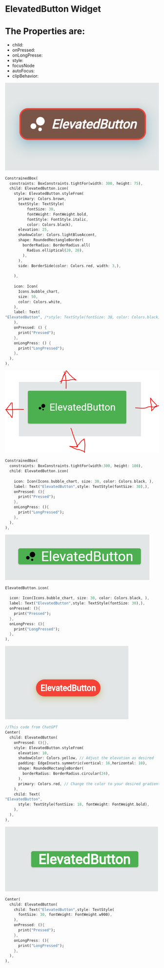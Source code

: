 # ElevatedButton Widget

# The Properties are:

- child:
- onPressed:
- onLongPresse:
- style:
- focusNode
- autoFocus:
- clipBehavior:

![Untitled](ElevatedButton%20Widget%209c30a7f4bdf04c1ea832ee3370288470/Untitled.png)

```dart
ConstrainedBox(
  constraints: BoxConstraints.tightFor(width: 300, height: 75),
  child: ElevatedButton.icon(
    style: ElevatedButton.styleFrom(
      primary: Colors.brown,
      textStyle: TextStyle(
          fontSize: 30,
          fontWeight: FontWeight.bold,
          fontStyle: FontStyle.italic,
          color: Colors.black),
      elevation: 25,
      shadowColor: Colors.lightBlueAccent,
      shape: RoundedRectangleBorder(
        borderRadius: BorderRadius.all(
          Radius.elliptical(20, 20),
        ),
      ),
      side: BorderSide(color: Colors.red, width: 3,),

    ),

    icon: Icon(
      Icons.bubble_chart,
      size: 50,
      color: Colors.white,
    ),
    label: Text(
"ElevatedButton", /*style: TextStyle(fontSize: 30, color: Colors.black)*/
    ),
    onPressed: () {
      print("Pressed");
    },
    onLongPress: () {
      print("LongPressed");
    },
  ),
),
```

![Untitled](ElevatedButton%20Widget%209c30a7f4bdf04c1ea832ee3370288470/Untitled%201.png)

```dart
ConstrainedBox(
  constraints: BoxConstraints.tightFor(width:300, height: 100),
  child: ElevatedButton.icon(

    icon: Icon(Icons.bubble_chart, size: 30, color: Colors.black, ),
    label: Text("ElevatedButton",style: TextStyle(fontSize: 30),),
    onPressed: (){
      print("Pressed");
    },
    onLongPress: (){
      print("LongPressed");
    },
  ),
),
```

![Untitled](ElevatedButton%20Widget%209c30a7f4bdf04c1ea832ee3370288470/Untitled%202.png)

```dart
ElevatedButton.icon(

  icon: Icon(Icons.bubble_chart, size: 30, color: Colors.black, ),
  label: Text("ElevatedButton",style: TextStyle(fontSize: 30),),
  onPressed: (){
    print("Pressed");
  },
  onLongPress: (){
    print("LongPressed");
  },
),
```

![Untitled](ElevatedButton%20Widget%209c30a7f4bdf04c1ea832ee3370288470/Untitled%203.png)

```dart
//This code from ChatGPT
Center(
  child: ElevatedButton(
    onPressed: (){},
    style: ElevatedButton.styleFrom(
      elevation: 10,
      shadowColor: Colors.yellow, // Adjust the elevation as desired
      padding: EdgeInsets.symmetric(vertical: 16,horizontal: 10),
      shape: RoundedRectangleBorder(
        borderRadius: BorderRadius.circular(24),
      ),
      primary: Colors.red, // Change the color to your desired gradient or solid color
    ),
    child: Text(
"ElevatedButton",
      style: TextStyle(fontSize: 18, fontWeight: FontWeight.bold),
    ),
  ),
),
```

![Untitled](ElevatedButton%20Widget%209c30a7f4bdf04c1ea832ee3370288470/Untitled%204.png)

```dart
Center(
  child: ElevatedButton(
    child: Text("ElevatedButton",style: TextStyle(
      fontSize: 30, fontWeight: FontWeight.w900),
    ),
    onPressed: (){
      print("Pressed");
    },
    onLongPress: (){
      print("LongPressed");
    },
  ),
),
```